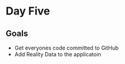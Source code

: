 # Day Five

## Goals

- Get everyones code committed to GitHub
- Add Reality Data to the applicatoin